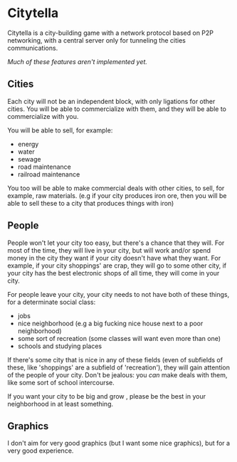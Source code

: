 # Citytella

Citytella is a city-building game with a network protocol based on P2P
networking, with a central server only for tunneling the cities
communications. 

*Much of these features aren't implemented yet.*

## Cities

Each city will not be an independent block, with only ligations for other
cities. You will be able to commercialize with them, and they will be able
to commercialize with you. 

You will be able to sell, for example:
 
 - energy
 - water
 - sewage
 - road maintenance
 - railroad maintenance
 
You too will be able to make commercial deals with other cities, to sell,
for example, raw materials. (e.g if your city produces iron ore, then
you will be able to sell these to a city that produces things with iron)

## People

People won't let your city too easy, but there's a chance that they
will. For most of the time, they will live in your city, but will work
and/or spend money in the city they want if your city doesn't have what they
want. For example, if your city shoppings' are crap, they will go to some
other city, if your city has the best electronic shops of all time, they
will come in your city. 

For people leave your city, your city needs to not have both of these
things, for a determinate social class:

  - jobs
  - nice neighborhood (e.g a big fucking nice house next to a poor
    neighborhood)
  - some sort of recreation (some classes will want even more than one)
  - schools and studying places

If there's some city that is nice in any of these fields (even of subfields
of these, like 'shoppings' are a subfield of 'recreation'), they will gain
attention of the people of your city. Don't be jealous: you *can* make deals
with them, like some sort of school intercourse.

If you want your city to be big and grow , please be the best in your
neighborhood in at least something.

## Graphics

I don't aim for very good graphics (but I want some nice graphics), but for
a very good experience.






